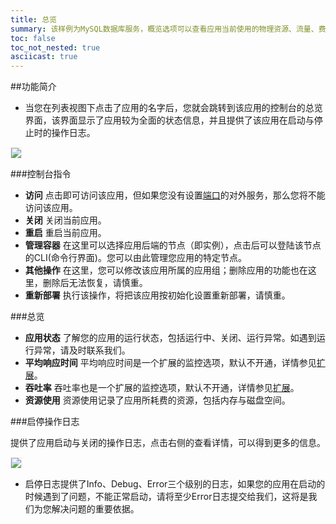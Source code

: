 ```yaml
---
title: 总览
summary: 该样例为MySQL数据库服务，概览选项可以查看应用当前使用的物理资源、流量、费用等情况。还可以对应用进行重启、重新部署、开启/关闭等操作。
toc: false
toc_not_nested: true
asciicast: true
---
```


<div id="toc"></div>

##功能简介

- 当您在列表视图下点击了应用的名字后，您就会跳转到该应用的控制台的总览界面，该界面显示了应用较为全面的状态信息，并且提供了该应用在启动与停止时的操作日志。

<img src="https://static.goodrain.com/images/acp/docs/user-docs/myapps/V3.5/myapp-overview1.png" style="border:1px solid #eee;max-width:100%" />

###控制台指令

- **访问** 点击即可访问该应用，但如果您没有设置[端口](myapp-platform-port.html)的对外服务，那么您将不能访问该应用。
- **关闭** 关闭当前应用。
- **重启** 重启当前应用。
- **管理容器** 在这里可以选择应用后端的节点（即实例），点击后可以登陆该节点的CLI(命令行界面)。您可以由此管理您应用的特定节点。
- **其他操作** 在这里，您可以修改该应用所属的应用组；删除应用的功能也在这里，删除后无法恢复，请慎重。
- **重新部署** 执行该操作，将把该应用按初始化设置重新部署，请慎重。

###总览

- **应用状态** 了解您的应用的运行状态，包括运行中、关闭、运行异常。如遇到运行异常，请及时联系我们。
- **平均响应时间** 平均响应时间是一个扩展的监控选项，默认不开通，详情参见[扩展](myapp-platform-extend.html)。
- **吞吐率** 吞吐率也是一个扩展的监控选项，默认不开通，详情参见[扩展](myapp-platform-extend.html)。
- **资源使用** 资源使用记录了应用所耗费的资源，包括内存与磁盘空间。

###启停操作日志

提供了应用启动与关闭的操作日志，点击右侧的查看详情，可以得到更多的信息。

<img src="https://static.goodrain.com/images/acp/docs/user-docs/myapps/V3.5/myapp-overview2.png" style="border:1px solid #eee;max-width:100%" />

- 启停日志提供了Info、Debug、Error三个级别的日志，如果您的应用在启动的时候遇到了问题，不能正常启动，请将至少Error日志提交给我们，这将是我们为您解决问题的重要依据。

<!--应用控制台模块主要是帮助您在创建了应用之后，对应用仍然需要调试，或者在应用后期需要扩容。为了满足您的各种需求，云帮在应用控制台开启 [监控](myapp-platform-monitor.html)、[日志](myapp-platform-logs.html)、[扩容](myapp-platform-capacity.html)、[依赖](myapp-platform-reliance.html)、[存储](myapp-platform-memory.html)、[端口](myapp-platform-port.html)、[设置](myapp-platform-settings.html)等功能。-->